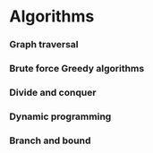 # Algorithms
### Graph traversal
### Brute force Greedy algorithms
### Divide and conquer
### Dynamic programming
### Branch and bound
